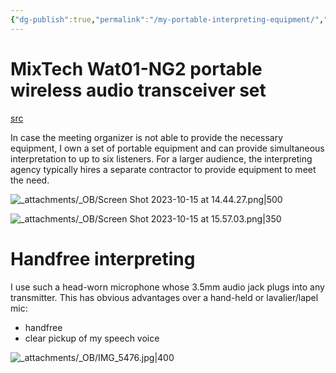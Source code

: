 ```yaml
---
{"dg-publish":true,"permalink":"/my-portable-interpreting-equipment/","noteIcon":"2"}
---
```


# MixTech Wat01-NG2 portable wireless audio transceiver set
[src](http://www.audio-guide-system.com/product/xiang/id/15.html)

In case the meeting organizer is not able to provide the necessary equipment, I own a set of portable equipment and can provide simultaneous interpretation to up to six listeners. For a larger audience, the interpreting agency typically hires a separate contractor to provide equipment to meet the need.

![_attachments/_OB/Screen Shot 2023-10-15 at 14.44.27.png|500](/img/user/_attachments/_OB/Screen%20Shot%202023-10-15%20at%2014.44.27.png)

![_attachments/_OB/Screen Shot 2023-10-15 at 15.57.03.png|350](/img/user/_attachments/_OB/Screen%20Shot%202023-10-15%20at%2015.57.03.png)
# Handfree interpreting

I use such a head-worn microphone whose 3.5mm audio jack plugs into any transmitter. This has obvious advantages over a hand-held or lavalier/lapel mic:
- handfree
- clear pickup of my speech voice

![_attachments/_OB/IMG_5476.jpg|400](/img/user/_attachments/_OB/IMG_5476.jpg)